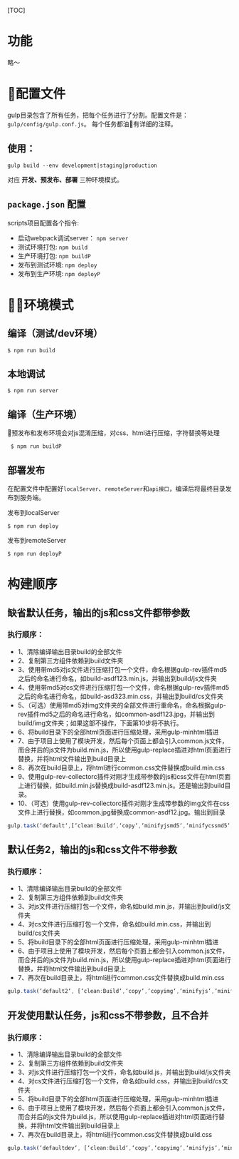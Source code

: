 [TOC]

# 功能
略～

# 配置文件
gulp目录包含了所有任务，把每个任务进行了分割。配置文件是：`gulp/config/gulp.conf.js`。
每个任务都油有详细的注释。

## 使用：
`gulp build --env development|staging|production`

对应 **开发、预发布、部署** 三种环境模式。

## `package.json` 配置

scripts项目配置各个指令:

* 启动webpack调试server： `npm server`
* 测试环境打包: `npm build`
* 生产环境打包: `npm buildP`
* 发布到测试环境: `npm deploy`
* 发布到生产环境: `npm deployP`

# 环境模式
## 编译（测试/dev环境） ##

    $ npm run build

## 本地调试 ##

    $ npm run server

 ## 编译（生产环境） ##

预发布和发布环境会对js混淆压缩，对css、html进行压缩，字符替换等处理

     $ npm run buildP

## 部署发布 ##

在配置文件中配置好`localServer`、`remoteServer`和`api接口`，编译后将最终目录发布到服务端。

发布到localServer

    $ npm run deploy

发布到remoteServer

    $ npm run deployP



# 构建顺序
## 缺省默认任务，输出的js和css文件都带参数
### 执行顺序：
* 1、清除编译输出目录build的全部文件
* 2、复制第三方组件依赖到build文件夹
* 3、使用带md5对js文件进行压缩打包一个文件，命名根据gulp-rev插件md5之后的命名进行命名，如build-asdf123.min.js，并输出到build/js文件夹
* 4、使用带md5对cs文件进行压缩打包一个文件，命名根据gulp-rev插件md5之后的命名进行命名，如build-asd323.min.css，并输出到build/cs文件夹
* 5、（可选）使用带md5对img文件夹的全部文件进行重命名，命名根据gulp-rev插件md5之后的命名进行命名，如common-asdf123.jpg，并输出到build/img文件夹；如果这部不操作，下面第10步将不执行。
* 6、将build目录下的全部html页面进行压缩处理，采用gulp-minhtml插进
* 7、由于项目上使用了模块开发，然后每个页面上都会引入common.js文件，而合并后的js文件为build.min.js，所以使用gulp-replace插进对html页面进行替换，并将html文件输出到build目录上
* 8、再次在build目录上，将html进行common.css文件替换成build.min.css
* 9、使用gulp-rev-collectorc插件对刚才生成带参数的js和css文件在html页面上进行替换，如build.min.js替换成build-asdf123.min.js。还是输出到build目录。
* 10、（可选）使用gulp-rev-collectorc插件对刚才生成带参数的img文件在css文件上进行替换，如common.jpg替换成common-asdf12.jpg。输出到目录

```js
gulp.task(‘default‘,[‘clean:Build‘,‘copy‘,‘minifyjsmd5‘,‘minifycssmd5‘,‘minifyimgmd5‘,‘replacejs‘,‘replacecss‘,‘html‘,‘rev‘,‘revimg‘]);
```

## 默认任务2，输出的js和css文件不带参数
### 执行顺序：
 * 1、清除编译输出目录build的全部文件
 * 2、复制第三方组件依赖到build文件夹
 * 3、对js文件进行压缩打包一个文件，命名如build.min.js，并输出到build/js文件夹
 * 4、对cs文件进行压缩打包一个文件，命名如build.min.css，并输出到build/cs文件夹
 * 5、将build目录下的全部html页面进行压缩处理，采用gulp-minhtml插进
 * 6、由于项目上使用了模块开发，然后每个页面上都会引入common.js文件，而合并后的js文件为build.min.js，所以使用gulp-replace插进对html页面进行替换，并将html文件输出到build目录上
 * 7、再次在build目录上，将html进行common.css文件替换成build.min.css

```js
gulp.task(‘default2‘, [‘clean:Build‘,‘copy‘,‘copyimg‘,‘minifyjs‘,‘minifycss‘,‘replacejs‘,‘replacecss‘,‘html‘]);
```

## 开发使用默认任务，js和css不带参数，且不合并
### 执行顺序：
 * 1、清除编译输出目录build的全部文件
 * 2、复制第三方组件依赖到build文件夹
 * 3、对js文件进行压缩打包一个文件，命名如build.js，并输出到build/js文件夹
 * 4、对cs文件进行压缩打包一个文件，命名如build.css，并输出到build/cs文件夹
 * 5、将build目录下的全部html页面进行压缩处理，采用gulp-minhtml插进
 * 6、由于项目上使用了模块开发，然后每个页面上都会引入common.js文件，而合并后的js文件为build.js，所以使用gulp-replace插进对html页面进行替换，并将html文件输出到build目录上
 * 7、再次在build目录上，将html进行common.css文件替换成build.css

```js
gulp.task(‘defaultdev‘, [‘clean:Build‘,‘copy‘,‘copyimg‘,‘minifyjs‘,‘minifycss‘,‘replacejsdev‘,‘replacecssdev‘,‘html‘]);
```
